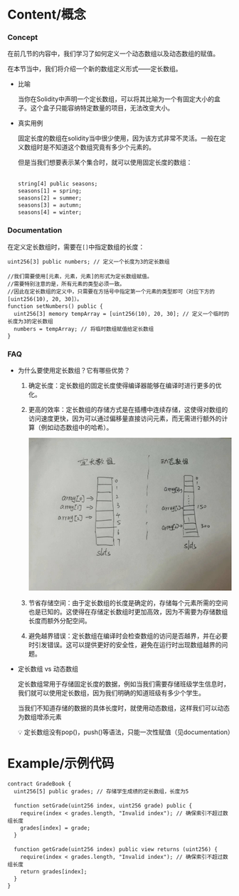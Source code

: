 # Content/概念

### Concept

在前几节的内容中，我们学习了如何定义一个动态数组以及动态数组的赋值。

在本节当中，我们将介绍一个新的数组定义形式——定长数组。

- 比喻
    
    当你在Solidity中声明一个定长数组，可以将其比喻为一个有固定大小的盒子。这个盒子只能容纳特定数量的项目，无法改变大小。
    
- 真实用例
    
    固定长度的数组在solidity当中很少使用，因为该方式非常不灵活。一般在定义数组时是不知道这个数组究竟有多少个元素的。
    
    但是当我们想要表示某个集合时，就可以使用固定长度的数组：
    
    ```solidity
    
    string[4] public seasons;
    seasons[1] = spring;
    seasons[2] = summer;
    seasons[3] = autumn;
    seasons[4] = winter;
    ```
    

### Documentation

在定义定长数组时，需要在`[]`中指定数组的长度：

```solidity
uint256[3] public numbers; // 定义一个长度为3的定长数组

//我们需要使用[元素，元素，元素]的形式为定长数组赋值。
//需要特别注意的是，所有元素的类型必须一致。
//因此在定长数组的定义中，只需要在方括号中指定第一个元素的类型即可（对应下方的[uint256(10), 20, 30]）。
function setNumbers() public {
  uint256[3] memory tempArray = [uint256(10), 20, 30]; // 定义一个临时的长度为3的定长数组
  numbers = tempArray; // 将临时数组赋值给定长数组
}
```

### FAQ

- 为什么要使用定长数组？它有哪些优势？
    1. 确定长度：定长数组的固定长度使得编译器能够在编译时进行更多的优化。
    2. 更高的效率：定长数组的存储方式是在插槽中连续存储，这使得对数组的访问速度更快，因为可以通过偏移量直接访问元素，而无需进行额外的计算（例如动态数组中的哈希）。
        
        ![cce0e763bf289d1692f23b50dd31c66.jpg](./img/3-1.jpg)
        
    3. 节省存储空间：由于定长数组的长度是确定的，存储每个元素所需的空间也是已知的。这使得在存储定长数组时更加高效，因为不需要为存储数组长度而额外分配空间。
    4. 避免越界错误：定长数组在编译时会检查数组的访问是否越界，并在必要时引发错误。这可以提供更好的安全性，避免在运行时出现数组越界的问题。
- 定长数组 vs 动态数组
    
    定长数组常用于存储固定长度的数据，例如当我们需要存储班级学生信息时，我们就可以使用定长数组，因为我们明确的知道班级有多少个学生。
    
    当我们不知道存储的数据的具体长度时，就使用动态数组，这样我们可以动态为数组增添元素
    
    <aside>
    💡 定长数组没有pop()，push()等语法，只能一次性赋值（见documentation）
    
    </aside>
  
# Example/示例代码

```solidity
contract GradeBook {
  uint256[5] public grades; // 存储学生成绩的定长数组，长度为5

  function setGrade(uint256 index, uint256 grade) public {
    require(index < grades.length, "Invalid index"); // 确保索引不超过数组长度
    grades[index] = grade;
  }

  function getGrade(uint256 index) public view returns (uint256) {
    require(index < grades.length, "Invalid index"); // 确保索引不超过数组长度
    return grades[index];
  }
}
```
